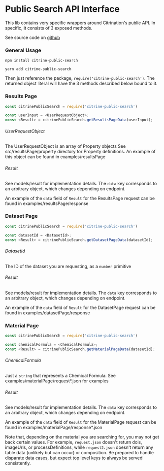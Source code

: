 # Public Search API Interface

This lib contains very specific wrappers around Citrination's public API. 
In specific, it consists of 3 exposed methods.

See source code on [github](https://github.com/CitrineInformatics/public_search)

### General Usage

`npm install citrine-public-search`

`yarn add citrine-public-search`

Then just reference the package, `require('citrine-public-search')`.
The returned object literal will have the 3 methods described below
bound to it. 

### Results Page

```javascript
const citrinePublicSearch = require('citrine-public-search')

const userInput = <UserRequestObject>;
const <Result> = citrinePublicSearch.getResultsPageData(userInput);
```

###### UserRequestObject

The UserRequestObject is an array of Property objects
See src/resultsPage/property directory for Property definitions.
An example of this object can be found in examples/resultsPage

###### Result

See models/result for implementation details. The `data` key corresponds to an
arbitrary object, which changes depending on endpoint.

An example of the `data` field of `Result` for the ResultsPage request can be found in examples/resultsPage/response

### Dataset Page

```javascript
const citrinePublicSearch = require('citrine-public-search')

const datasetId = <DatasetId>;
const <Result> = citrinePublicSearch.getDatasetPageData(datasetId);
```
###### DatasetId

The ID of the dataset you are requesting, as a `number` primitive

###### Result

See models/result for implementation details. The `data` key corresponds to an
arbitrary object, which changes depending on endpoint.

An example of the `data` field of `Result` for the DatasetPage request can be found in examples/datasetPage/response


### Material Page

```javascript
const citrinePublicSearch = require('citrine-public-search')

const chemicalFormula = <ChemicalFormula>;
const <Result> = citrinePublicSearch.getMaterialPageData(datasetId);
```
###### ChemicalFormula

Just a `string` that represents a Chemical Formula. See examples/materialPage/request*.json for examples

###### Result

See models/result for implementation details. The `data` key corresponds to an
arbitrary object, which changes depending on endpoint.

An example of the `data` field of `Result` for the MaterialPage request can be found in examples/materialPage/response*.json

Note that, depending on the material you are searching for, you may not get back certain values. For example, `request.json` doesn't return dois, imageUrls, or processDefinitions, while `request2.json` doesn't return any table data (unlikely but can occur) or composition. Be prepared to handle disparate data cases, but expect top level keys to always be served consistently.
